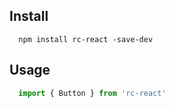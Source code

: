 ## Install
```
  npm install rc-react -save-dev
```

## Usage

```js
  import { Button } from 'rc-react'
```
